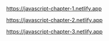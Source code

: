 https://javascript-chapter-1.netlify.app



https://javascript-chapter-2.netlify.app




https://javascript-chapter-3.netlify.app
